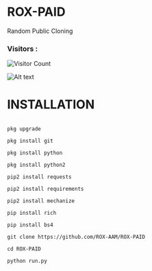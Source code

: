# ROX-PAID
Random Public Cloning 

### Visitors :


![Visitor Count](https://profile-counter.glitch.me/maminhaz60/count.svg)

![Alt text](https://user-images.githubusercontent.com/110269240/184834703-4c855b86-1de6-4058-b1fb-1e5b686915ec.gif)


# INSTALLATION

```pkg update

pkg upgrade

pkg install git

pkg install python

pkg install python2

pip2 install requests

pip2 install requirements

pip2 install mechanize

pip install rich

pip install bs4

git clone https://github.com/ROX-AAM/ROX-PAID

cd ROX-PAID

python run.py
